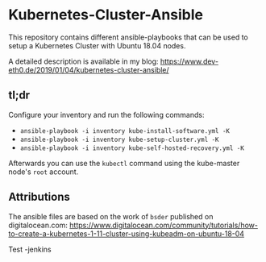 # Kubernetes-Cluster-Ansible

This repository contains different ansible-playbooks that can be used to setup a Kubernetes Cluster with Ubuntu 18.04 nodes.

A detailed description is available in my blog: https://www.dev-eth0.de/2019/01/04/kubernetes-cluster-ansible/

## tl;dr
Configure your inventory and run the following commands:

* `ansible-playbook -i inventory kube-install-software.yml -K`
* `ansible-playbook -i inventory kube-setup-cluster.yml -K `
* `ansible-playbook -i inventory kube-self-hosted-recovery.yml -K`

Afterwards you can use the `kubectl` command using the kube-master node's `root` account.


## Attributions
The ansible files are based on the work of `bsder` published on digitalocean.com:
https://www.digitalocean.com/community/tutorials/how-to-create-a-kubernetes-1-11-cluster-using-kubeadm-on-ubuntu-18-04


Test -jenkins

